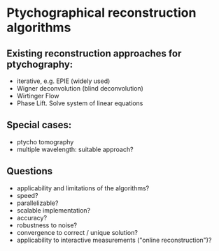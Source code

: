 
# Ptychographical reconstruction algorithms

## Existing reconstruction approaches for ptychography:

- iterative, e.g. EPIE (widely used)
- Wigner deconvolution (blind deconvolution)
- Wirtinger Flow
- Phase Lift. Solve system of linear equations

## Special cases:
- ptycho tomography
- multiple wavelength: suitable approach?

## Questions
- applicability and limitations of the algorithms?
- speed?
- parallelizable?
- scalable implementation?
- accuracy?
- robustness to noise?
- convergence to correct / unique solution?
- applicability to interactive measurements ("online reconstruction")?

